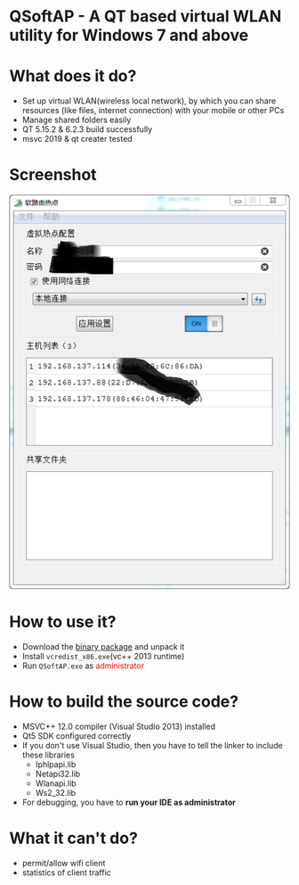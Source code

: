 QSoftAP - A QT based virtual WLAN utility for Windows 7 and above
========================================================

What does it do?
================

- Set up virtual WLAN(wireless local network), by which you can share resources (like files, internet connection) with your mobile or other PCs
- Manage shared folders easily
- QT 5.15.2 & 6.2.3 build successfully
- msvc 2019 & qt creater tested

Screenshot
==========

![](./screen_shot.png)

How to use it?
==============

- Download the [binary package](./release.7z) and unpack it
- Install `vcredist_x86.exe`(vc++ 2013 runtime)
- Run `QSoftAP.exe` as <font color='red'> administrator </font>

How to build the source code?
=============================

- MSVC++ 12.0 compiler (Visual Studio 2013) installed
- Qt5 SDK configured correctly
- If you don't use Visual Studio, then you have to tell the linker to include these libraries
  - Iphlpapi.lib
  - Netapi32.lib
  - Wlanapi.lib
  - Ws2_32.lib
- For debugging, you have to **run your IDE as administrator**

What it can't do?
=============================
- permit/allow wifi client
- statistics of client traffic

